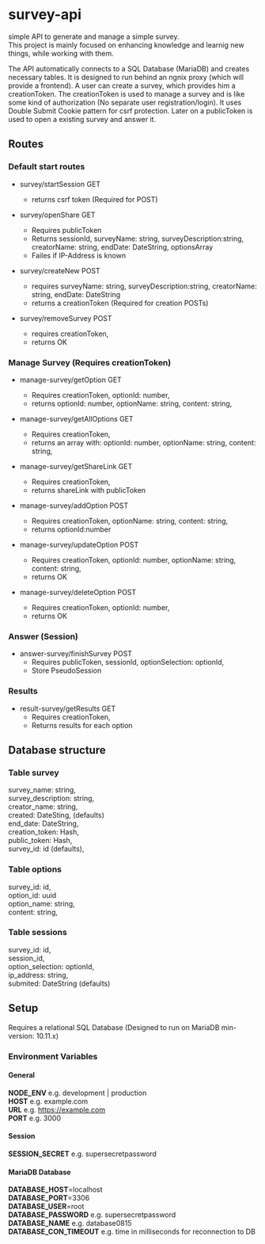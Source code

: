 # survey-api
simple API to generate and manage a simple survey.  
This project is mainly focused on enhancing knowledge and learnig new things, while working with them.  

The API automatically connects to a SQL Database (MariaDB) and creates necessary tables.
It is designed to run behind an ngnix proxy (which will provide a frontend).
A user can create a survey, which provides him a creationToken. The creationToken is used to manage a survey and is like some kind of authorization (No separate user registration/login).
It uses Double Submit Cookie pattern for csrf protection.
Later on a publicToken is used to open a existing survey and answer it.


## Routes
### Default start routes
- survey/startSession GET
	- returns csrf token (Required for POST)
- survey/openShare GET
	- Requires publicToken
	- Returns sessionId, surveyName: string, surveyDescription:string, creatorName: string, endDate: DateString, optionsArray
	- Failes if IP-Address is known

- survey/createNew POST
	- requires surveyName: string, surveyDescription:string, creatorName: string, endDate: DateString
	- returns a creationToken (Required for creation POSTs)
- survey/removeSurvey POST
	- requires creationToken,
	- returns OK

### Manage Survey (Requires creationToken)
- manage-survey/getOption GET
	- Requires creationToken, optionId: number,
	- returns optionId: number, optionName: string, content: string,
- manage-survey/getAllOptions GET
	- Requires creationToken,
	- returns an array with: optionId: number, optionName: string, content: string,
- manage-survey/getShareLink GET
	- Requires creationToken,
	- returns shareLink with publicToken

- manage-survey/addOption POST
	- Requires creationToken, optionName: string, content: string, 
	- returns optionId:number
- manage-survey/updateOption POST
	- Requires creationToken, optionId: number, optionName: string, content: string, 
	- returns OK
- manage-survey/deleteOption POST
	- Requires creationToken, optionId: number,
	- returns OK


### Answer (Session)
- answer-survey/finishSurvey POST
	- Requires publicToken, sessionId, optionSelection: optionId,
	- Store PseudoSession

### Results
- result-survey/getResults GET
	- Requires creationToken,
	- Returns results for each option

## Database structure
### Table survey
survey_name: string,  
survey_description: string,  
creator_name: string,  
created: DateSting, (defaults)  
end_date: DateString,  
creation_token: Hash,  
public_token: Hash,  
survey_id: id (defaults),  

### Table options
survey_id: id,  
option_id: uuid  
option_name: string,  
content: string,  

### Table sessions
survey_id: id,  
session_id,  
option_selection: optionId,  
ip_address: string,  
submited: DateString (defaults)  

## Setup
Requires a relational SQL Database (Designed to run on MariaDB min-version: 10.11.x)
### Environment Variables

#### General
**NODE_ENV** e.g. development | production  
**HOST** e.g. example.com  
**URL** e.g. https://example.com  
**PORT** e.g. 3000  

#### Session
**SESSION_SECRET** e.g. supersecretpassword  

#### MariaDB Database
**DATABASE_HOST**=localhost  
**DATABASE_PORT**=3306  
**DATABASE_USER**=root  
**DATABASE_PASSWORD** e.g. supersecretpassword  
**DATABASE_NAME** e.g. database0815  
**DATABASE_CON_TIMEOUT** e.g. time in milliseconds for reconnection to DB  

